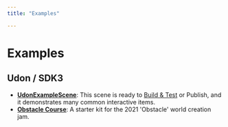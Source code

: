 ```yaml
---
title: "Examples"

---
```


# Examples

## Udon / SDK3

* **[UdonExampleScene](/creators.vrchat.com/worlds/examples/udon-example-scene/)**: This scene is ready to [Build & Test](/creators.vrchat.com/worlds/udon/using-build-test) or Publish, and it demonstrates many common interactive items.
* **[Obstacle Course](/creators.vrchat.com/worlds/examples/obstacle-course/)**: A starter kit for the 2021 'Obstacle' world creation jam.